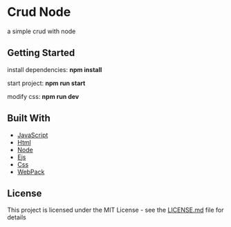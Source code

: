 # Crud Node

a simple crud with node

## Getting Started

install dependencies: <b>npm install</b> 

start project: <b>npm run start</b>

modify css: <b>npm run dev</b>

## Built With

<p align="left">
    <ul>
        <li><a href="https://developer.mozilla.org/pt-BR/docs/Aprender/JavaScript">JavaScript</a></li>
        <li><a href="https://developer.mozilla.org/pt-BR/docs/Web/HTML">Html</a></li>
        <li><a href="https://nodejs.org/en/">Node</a></li>
        <li><a href="https://ejs.co/">Ejs</a></li>
        <li><a href="https://developer.mozilla.org/pt-BR/docs/Web/CSS">Css</a></li>
       <li><a href="https://webpack.js.org/">WebPack</a></li>
    </ul>
</p>

## License

This project is licensed under the MIT License - see the [LICENSE.md](LICENSE.md) file for details

